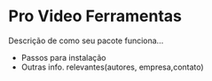 # Pro Video Ferramentas

Descrição de como seu pacote funciona...

* Passos para instalação
* Outras info. relevantes(autores, empresa,contato)